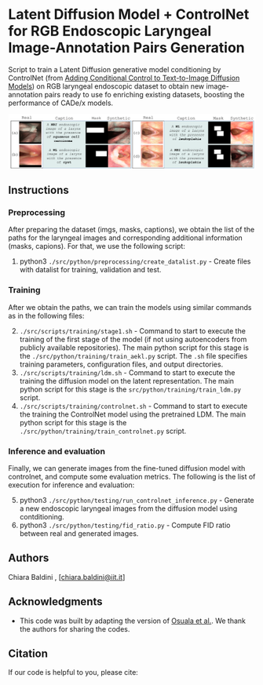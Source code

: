 # Latent Diffusion Model + ControlNet for RGB Endoscopic Laryngeal Image-Annotation Pairs Generation

Script to train a Latent Diffusion generative model conditioning by ControlNet (from [Adding Conditional Control to Text-to-Image Diffusion Models](https://arxiv.org/abs/2302.05543))
on RGB laryngeal endoscopic dataset to obtain new image-annotation pairs ready to use fo enriching existing datasets, boosting the performance of CADe/x models. 

![Qualitative Results](assets/Qualitative_results_pairs_generation.png)


## Instructions

### Preprocessing
After preparing the dataset (imgs, masks, captions), we obtain the list of the paths for the laryngeal images and corresponding additional information (masks, capions). For that, we use the following script:

1) python3 `./src/python/preprocessing/create_datalist.py` -  Create files with datalist for training, validation and test.

### Training
After we obtain the paths, we can train the models using similar commands as in the following files:

2) `./src/scripts/training/stage1.sh` - Command to start to execute the training of the first stage of the model (if not using autoencoders from publicly available repositories). 
The main python script for this stage is the `./src/python/training/train_aekl.py` script. The `.sh` file specifies training parameters, configuration files, and output directories.
3) `./src/scripts/training/ldm.sh` - Command to start to execute the training the diffusion model on the latent representation.
The main python script for this stage is the `src/python/training/train_ldm.py` script.
4) `./src/scripts/training/controlnet.sh` - Command to start to execute the training the ControlNet model using the pretrained LDM.
The main python script for this stage is the `./src/python/training/train_controlnet.py` script. 

### Inference and evaluation
Finally, we can generate images from the fine-tuned diffusion model with controlnet, and compute some evaluation metrics. The following is the list of execution for inference and evaluation:

5) python3 `./src/python/testing/run_controlnet_inference.py` - Generate a new endoscopic laryngeal images from the diffusion model using contditioning.
6) python3 `./src/python/testing/fid_ratio.py` - Compute FID ratio between real and generated images.

## Authors
Chiara Baldini , [chiara.baldini@iit.it]

## Acknowledgments
* This code was built by adapting the version of [Osuala et al.](https://github.com/RichardObi/ccnet). We thank the authors for sharing the codes.

## Citation
If our code is helpful to you, please cite:

```

```
